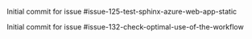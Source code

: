 Initial commit for issue #issue-125-test-sphinx-azure-web-app-static

Initial commit for issue #issue-132-check-optimal-use-of-the-workflow
